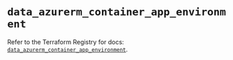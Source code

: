 # `data_azurerm_container_app_environment`

Refer to the Terraform Registry for docs: [`data_azurerm_container_app_environment`](https://registry.terraform.io/providers/hashicorp/azurerm/3.96.0/docs/data-sources/container_app_environment).
